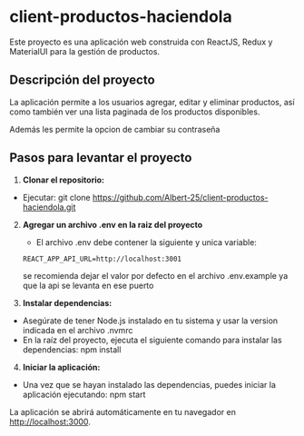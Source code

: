 # client-productos-haciendola 

Este proyecto es una aplicación web construida con ReactJS, Redux y MaterialUI para la gestión de productos.

## Descripción del proyecto

La aplicación permite a los usuarios agregar, editar y eliminar productos, así como también ver una lista paginada de los productos disponibles.

Además les permite la opcion de cambiar su contraseña

## Pasos para levantar el proyecto

1. **Clonar el repositorio:**

- Ejecutar: git clone https://github.com/Albert-25/client-productos-haciendola.git

2. **Agregar un archivo .env en la raiz del proyecto**
   
   - El archivo .env debe contener la siguiente y unica variable:

    ```
    REACT_APP_API_URL=http://localhost:3001
    ```

    se recomienda dejar el valor por defecto en el archivo .env.example ya que la api se levanta en ese puerto

3. **Instalar dependencias:**
- Asegúrate de tener Node.js instalado en tu sistema y usar la version indicada en el archivo .nvmrc
- En la raíz del proyecto, ejecuta el siguiente comando para instalar las dependencias: npm install


4. **Iniciar la aplicación:**
- Una vez que se hayan instalado las dependencias, puedes iniciar la aplicación ejecutando: npm start

La aplicación se abrirá automáticamente en tu navegador en [http://localhost:3000](http://localhost:3000).